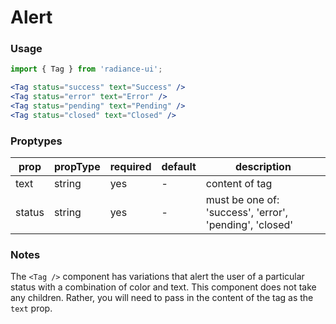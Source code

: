 # Alert
### Usage

```jsx
import { Tag } from 'radiance-ui';

<Tag status="success" text="Success" />
<Tag status="error" text="Error" />
<Tag status="pending" text="Pending" />
<Tag status="closed" text="Closed" />
```

<!-- STORY -->

### Proptypes
| prop     | propType           | required | default | description                                                                                                                  |
|----------|--------------------|----------|---------|------------------------------------------------------------------------------------------------------------------------------|
| text     | string             | yes      | -       | content of tag |
| status   | string             | yes      | -       | must be one of: 'success', 'error', 'pending', 'closed' |

### Notes
The `<Tag />` component has variations that alert the user of a
particular status with a combination of color and text. This component
does not take any children. Rather, you will need to pass in the content
of the tag as the `text` prop.
